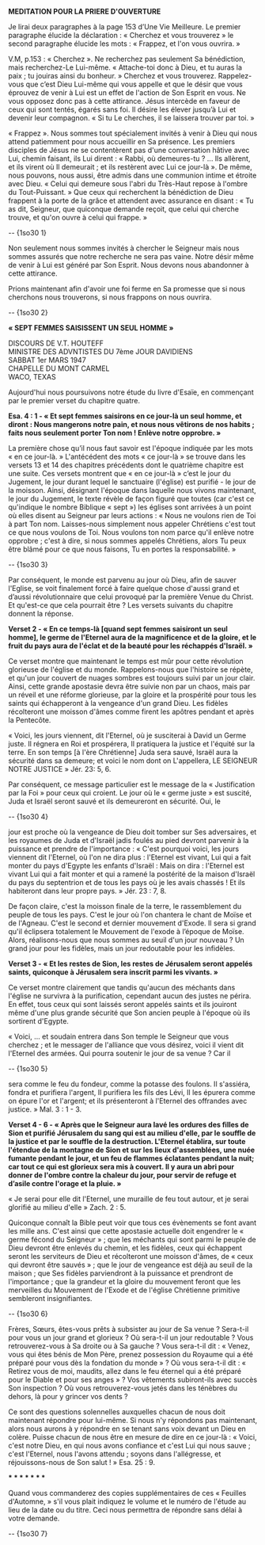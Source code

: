 **MEDITATION POUR LA PRIERE D'OUVERTURE**

Je lirai deux paragraphes à la page 153 d’Une Vie Meilleure. Le premier paragraphe élucide la déclaration : « Cherchez et vous trouverez » le second paragraphe élucide les mots : « Frappez, et l'on vous ouvrira. »

V.M, p.153 : « Cherchez ». Ne recherchez pas seulement Sa bénédiction, mais recherchez-Le Lui-même. « Attache-toi donc à Dieu, et tu auras la paix ; tu jouiras ainsi du bonheur. » Cherchez et vous trouverez. Rappelez-vous que c’est Dieu Lui-même qui vous appelle et que le désir que vous éprouvez de venir à Lui est un effet de l'action de Son Esprit en vous. Ne vous opposez donc pas à cette attirance. Jésus intercède en faveur de ceux qui sont tentés, égarés sans foi. Il désire les élever jusqu’à Lui et devenir leur compagnon. « Si tu Le cherches, il se laissera trouver par toi. »

« Frappez ». Nous sommes tout spécialement invités à venir à Dieu qui nous attend patiemment pour nous accueillir en Sa présence. Les premiers disciples de Jésus ne se contentèrent pas d'une conversation hâtive avec Lui, chemin faisant, ils Lui dirent : « Rabbi, où demeures-tu ? ... Ils allèrent, et ils virent où Il demeurait ; et ils restèrent avec Lui ce jour-là ». De même, nous pouvons, nous aussi, être admis dans une communion intime et étroite avec Dieu. « Celui qui demeure sous l'abri du Très-Haut repose à l'ombre du Tout-Puissant. » Que ceux qui recherchent la bénédiction de Dieu frappent à la porte de la grâce et attendent avec assurance en disant : « Tu as dit, Seigneur, que quiconque demande reçoit, que celui qui cherche trouve, et qu'on ouvre à celui qui frappe. »

 -- {1so30 1}   
  
  Non seulement nous sommes invités à chercher le Seigneur mais nous sommes assurés que notre recherche ne sera pas vaine. Notre désir même de venir à Lui est généré par Son Esprit. Nous devons nous abandonner à cette attirance.

Prions maintenant afin d'avoir une foi ferme en Sa promesse que si nous cherchons nous trouverons, si nous frappons on nous ouvrira.

 -- {1so30 2}   
  
  **« SEPT FEMMES SAISISSENT UN SEUL HOMME »**

DISCOURS DE V.T. HOUTEFF  
MINISTRE DES ADVNTISTES DU 7ème JOUR DAVIDIENS  
SABBAT 1er MARS 1947  
CHAPELLE DU MONT CARMEL  
WACO, TEXAS

  
Aujourd'hui nous poursuivons notre étude du livre d'Esaïe, en commençant par le premier verset du chapitre quatre.

**Esa. 4 : 1 - « Et sept femmes saisirons en ce jour-là un seul homme, et diront : Nous mangerons notre pain, et nous nous vêtirons de nos habits ; faits nous seulement porter Ton nom ! Enlève notre opprobre. »**

La première chose qu’il nous faut savoir est l'époque indiquée par les mots « en ce jour-là. » L'antécédent des mots « ce jour-là » se trouve dans les versets 13 et 14 des chapitres précédents dont le quatrième chapitre est une suite. Ces versets montrent que « en ce jour-là » c’est le jour du Jugement, le jour durant lequel le sanctuaire (l'église) est purifié - le jour de la moisson. Ainsi, désignant l'époque dans laquelle nous vivons maintenant, le jour du Jugement, le texte révèle de façon figuré que toutes (car c'est ce qu'indique le nombre Biblique « sept ») les églises sont arrivées à un point où elles disent au Seigneur par leurs actions : « Nous ne voulons rien de Toi à part Ton nom. Laisses-nous simplement nous appeler Chrétiens c'est tout ce que nous voulons de Toi. Nous voulons ton nom parce qu'il enlève notre opprobre ; c'est à dire, si nous sommes appelés Chrétiens, alors Tu peux être blâmé pour ce que nous faisons, Tu en portes la responsabilité. »

 -- {1so30 3}   
  
  Par conséquent, le monde est parvenu au jour où Dieu, afin de sauver l'Eglise, se voit finalement forcé à faire quelque chose d'aussi grand et d’aussi révolutionnaire que celui provoqué par la première Venue du Christ. Et qu'est-ce que cela pourrait être ? Les versets suivants du chapitre donnent la réponse.

**Verset 2 - « En ce temps-là [quand sept femmes saisiront un seul homme], le germe de l'Eternel aura de la magnificence et de la gloire, et le fruit du pays aura de l'éclat et de la beauté pour les réchappés d'Israël. »**

Ce verset montre que maintenant le temps est mûr pour cette révolution glorieuse de l'église et du monde. Rappelons-nous que l'histoire se répète, et qu'un jour couvert de nuages sombres est toujours suivi par un jour clair. Ainsi, cette grande apostasie devra être suivie non par un chaos, mais par un réveil et une réforme glorieuse, par la gloire et la prospérité pour tous les saints qui échapperont à la vengeance d'un grand Dieu. Les fidèles récolteront une moisson d'âmes comme firent les apôtres pendant et après la Pentecôte.

« Voici, les jours viennent, dit l'Eternel, où je susciterai à David un Germe juste. Il régnera en Roi et prospérera, Il pratiquera la justice et l'équité sur la terre. En son temps [à l'ère Chrétienne] Juda sera sauvé, Israël aura la sécurité dans sa demeure; et voici le nom dont on L'appellera, LE SEIGNEUR NOTRE JUSTICE » Jér. 23: 5, 6.

Par conséquent, ce message particulier est le message de la « Justification par la Foi » pour ceux qui croient. Le jour où le « germe juste » est suscité, Juda et Israël seront sauvé et ils demeureront en sécurité. Oui, le

 -- {1so30 4}   
  
  jour est proche où la vengeance de Dieu doit tomber sur Ses adversaires, et les royaumes de Juda et d'Israël jadis foulés au pied devront parvenir à la puissance et prendre de l'importance : « C'est pourquoi voici, les jours viennent dit l'Eternel, où l'on ne dira plus : l'Eternel est vivant, Lui qui a fait monter du pays d'Egypte les enfants d'Israël : Mais on dira : l'Eternel est vivant Lui qui a fait monter et qui a ramené la postérité de la maison d'Israël du pays du septentrion et de tous les pays où je les avais chassés ! Et ils habiteront dans leur propre pays. » Jér. 23 : 7, 8.

De façon claire, c'est la moisson finale de la terre, le rassemblement du peuple de tous les pays. C'est le jour où l'on chantera le chant de Moïse et de l'Agneau. C'est le second et dernier mouvement d'Exode. Il sera si grand qu'il éclipsera totalement le Mouvement de l'exode à l’époque de Moïse. Alors, réalisons-nous que nous sommes au seuil d'un jour nouveau ? Un grand jour pour les fidèles, mais un jour redoutable pour les infidèles.

**Verset 3 - « Et les restes de Sion, les restes de Jérusalem seront appelés saints, quiconque à Jérusalem sera inscrit parmi les vivants. »**

Ce verset montre clairement que tandis qu'aucun des méchants dans l'église ne survivra à la purification, cependant aucun des justes ne périra. En effet, tous ceux qui sont laissés seront appelés saints et ils jouiront même d'une plus grande sécurité que Son ancien peuple à l'époque où ils sortirent d'Egypte.

« Voici, ... et soudain entrera dans Son temple le Seigneur que vous cherchez ; et le messager de l'alliance que vous désirez, voici il vient dit l'Eternel des armées. Qui pourra soutenir le jour de sa venue ? Car il

 -- {1so30 5}   
  
  sera comme le feu du fondeur, comme la potasse des foulons. Il s'assiéra, fondra et purifiera l'argent, Il purifiera les fils des Lévi, Il les épurera comme on épure l'or et l'argent; et ils présenteront à l'Eternel des offrandes avec justice. » Mal. 3 : 1 - 3.

**Verset 4 - 6 - « Après que le Seigneur aura lavé les ordures des filles de Sion et purifié Jérusalem du sang qui est au milieu d'elle, par le souffle de la justice et par le souffle de la destruction. L'Eternel établira, sur toute l'étendue de la montagne de Sion et sur les lieux d'assemblées, une nuée fumante pendant le jour, et un feu de flammes éclatantes pendant la nuit; car tout ce qui est glorieux sera mis à couvert. Il y aura un abri pour donner de l'ombre contre la chaleur du jour, pour servir de refuge et d’asile contre l'orage et la pluie. »**

« Je serai pour elle dit l'Eternel, une muraille de feu tout autour, et je serai glorifié au milieu d'elle » Zach. 2 : 5.

Quiconque connaît la Bible peut voir que tous ces évènements se font avant les mille ans. C'est ainsi que cette apostasie actuelle doit engendrer le « germe fécond du Seigneur » ; que les méchants qui sont parmi le peuple de Dieu devront être enlevés du chemin, et les fidèles, ceux qui échappent seront les serviteurs de Dieu et récolteront une moisson d'âmes, de « ceux qui devront être sauvés » ; que le jour de vengeance est déjà au seuil de la maison ; que Ses fidèles parviendront à la puissance et prendront de l'importance ; que la grandeur et la gloire du mouvement feront que les merveilles du Mouvement de l'Exode et de l'église Chrétienne primitive sembleront insignifiantes.

 -- {1so30 6}   
  
  Frères, Sœurs, êtes-vous prêts à subsister au jour de Sa venue ? Sera-t-il pour vous un jour grand et glorieux ? Où sera-t-il un jour redoutable ? Vous retrouverez-vous à Sa droite ou à Sa gauche ? Vous sera-t-il dit : « Venez, vous qui êtes bénis de Mon Père, prenez possession du Royaume qui a été préparé pour vous dès la fondation du monde » ? Où vous sera-t-il dit : « Retirez vous de moi, maudits, allez dans le feu éternel qui a été préparé pour le Diable et pour ses anges » ? Vos vêtements subiront-ils avec succès Son inspection ? Où vous retrouverez-vous jetés dans les ténèbres du dehors, là pour y grincer vos dents ?

Ce sont des questions solennelles auxquelles chacun de nous doit maintenant répondre pour lui-même. Si nous n'y répondons pas maintenant, alors nous aurons à y répondre en se tenant sans voix devant un Dieu en colère. Puisse chacun de nous être en mesure de dire en ce jour-là : « Voici, c'est notre Dieu, en qui nous avons confiance et c'est Lui qui nous sauve ; c'est l'Eternel, nous l'avons attendu ; soyons dans l'allégresse, et réjouissons-nous de Son salut ! » Esa. 25 : 9.

  
**\* \* \* \* \* \* \***

Quand vous commanderez des copies supplémentaires de ces « Feuilles d'Automne, » s'il vous plait indiquez le volume et le numéro de l'étude au lieu de la date ou du titre. Ceci nous permettra de répondre sans délai à votre demande.

 -- {1so30 7}   
  
  